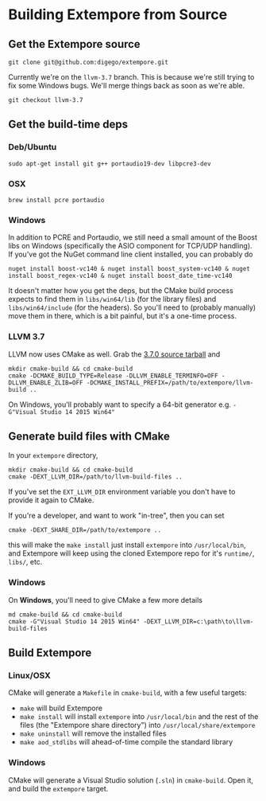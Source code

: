 # Building Extempore from Source

## Get the Extempore source

```
git clone git@github.com:digego/extempore.git
```

Currently we're on the `llvm-3.7` branch. This is because we're still
trying to fix some Windows bugs. We'll merge things back as soon as
we're able.

```
git checkout llvm-3.7
```

## Get the build-time deps

### Deb/Ubuntu

```
sudo apt-get install git g++ portaudio19-dev libpcre3-dev
```

### OSX

```
brew install pcre portaudio
```

### Windows

In addition to PCRE and Portaudio, we still need a small amount of the
Boost libs on Windows (specifically the ASIO component for TCP/UDP
handling). If you've got the NuGet command line client installed, you
can probably do

```
nuget install boost-vc140 & nuget install boost_system-vc140 & nuget install boost_regex-vc140 & nuget install boost_date_time-vc140
```

It doesn't matter how you get the deps, but the CMake build process
expects to find them in `libs/win64/lib` (for the library files) and
`libs/win64/include` (for the headers). So you'll need to (probably
manually) move them in there, which is a bit painful, but it's a
one-time process.

### LLVM 3.7

LLVM now uses CMake as well. Grab the
[3.7.0 source tarball](http://llvm.org/releases/download.html#3.7.0) and

```
mkdir cmake-build && cd cmake-build
cmake -DCMAKE_BUILD_TYPE=Release -DLLVM_ENABLE_TERMINFO=OFF -DLLVM_ENABLE_ZLIB=OFF -DCMAKE_INSTALL_PREFIX=/path/to/extempore/llvm-build ..
```

On Windows, you'll probably want to specify a 64-bit generator e.g.
`-G"Visual Studio 14 2015 Win64"`

## Generate build files with CMake

In your `extempore` directory,

```
mkdir cmake-build && cd cmake-build
cmake -DEXT_LLVM_DIR=/path/to/llvm-build-files ..
```

If you've set the `EXT_LLVM_DIR` environment variable you don't have
to provide it again to CMake.

If you're a developer, and want to work "in-tree", then you can set

```
cmake -DEXT_SHARE_DIR=/path/to/extempore ..
```
this will make the `make install` just install `extempore` into
`/usr/local/bin`, and Extempore will keep using the cloned Extempore
repo for it's `runtime/`, `libs/`, etc.

### Windows

On **Windows**, you'll need to give CMake a few more details

```
md cmake-build && cd cmake-build
cmake -G"Visual Studio 14 2015 Win64" -DEXT_LLVM_DIR=c:\path\to\llvm-build-files
```

## Build Extempore

### Linux/OSX

CMake will generate a `Makefile` in `cmake-build`, with a few useful
targets:

- `make` will build Extempore
- `make install` will install `extempore` into `/usr/local/bin` and
  the rest of the files (the "Extempore share directory") into
  `/usr/local/share/extempore`
- `make uninstall` will remove the installed files
- `make aod_stdlibs` will ahead-of-time compile the standard library

### Windows

CMake will generate a Visual Studio solution (`.sln`) in
`cmake-build`.  Open it, and build the `extempore` target.
